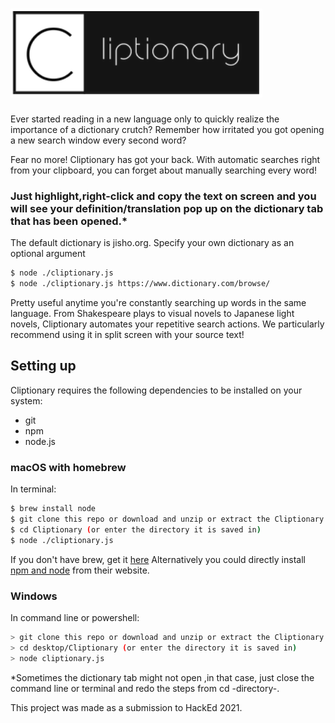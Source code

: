 #         ![Logo](https://github.com/ryanjacquess/Cliptionary/blob/main/icon1.png)
Ever started reading in a new language only to quickly realize the importance of a dictionary crutch? Remember how irritated you got opening a new search window every second word?

Fear no more! Cliptionary has got your back. With automatic searches right from your clipboard, you can forget about manually searching every word!

### Just highlight,right-click and copy the text on screen and you will see your definition/translation pop up on the dictionary tab that has been opened.*

The default dictionary is jisho.org. Specify your own dictionary as an optional argument
```sh
$ node ./cliptionary.js
$ node ./cliptionary.js https://www.dictionary.com/browse/
```
Pretty useful anytime you're constantly searching up words in the same language. From Shakespeare plays to visual novels to Japanese light novels, Cliptionary automates your repetitive search actions. We particularly recommend using it in split screen with your source text!

## Setting up
Cliptionary requires the following dependencies to be installed on your system:
 - git
 - npm
 - node.js

### macOS with homebrew
In terminal:
```sh
$ brew install node
$ git clone this repo or download and unzip or extract the Cliptionary folder to your desktop directory
$ cd Cliptionary (or enter the directory it is saved in)
$ node ./cliptionary.js
```
If you don't have brew, get it [here](https://brew.sh/#install)
Alternatively you could directly install [npm and node](https://www.npmjs.com/get-npm) from their website.
### Windows
In command line or powershell:
```sh
> git clone this repo or download and unzip or extract the Cliptionary folder to your desktop directory
> cd desktop/Cliptionary (or enter the directory it is saved in)
> node cliptionary.js
```
*Sometimes the dictionary tab might not open ,in that case, just close the command line or terminal and redo the steps from cd -directory-.

This project was made as a submission to HackEd 2021.
